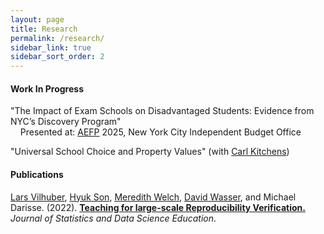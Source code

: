 ```yaml
---
layout: page
title: Research
permalink: /research/
sidebar_link: true
sidebar_sort_order: 2
---
```



#### Work In Progress

"The Impact of Exam Schools on Disadvantaged Students: Evidence from NYC’s Discovery Program" <br>
<span>
&nbsp;&nbsp;&nbsp;&nbsp;Presented at: [AEFP](https://aefpweb.org) 2025, New York City Independent Budget Office
</span>

"Universal School Choice and Property Values" (with [Carl Kitchens](https://sites.google.com/site/kitchct/))

#### Publications

[Lars Vilhuber](https://www.vilhuber.com/lars/), [Hyuk Son](https://hyukhson.github.io), [Meredith Welch](https://www.meredithswelch.com), [David Wasser](https://www.davidnwasser.com), and Michael Darisse. (2022). [**Teaching for large-scale Reproducibility Verification.**](https://doi.org/10.1080/26939169.2022.2074582) *Journal of Statistics and Data Science Education*.
